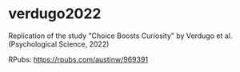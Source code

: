 # verdugo2022
Replication of the study "Choice Boosts Curiosity" by Verdugo et al. (Psychological Science, 2022)

RPubs: https://rpubs.com/austinw/969391
